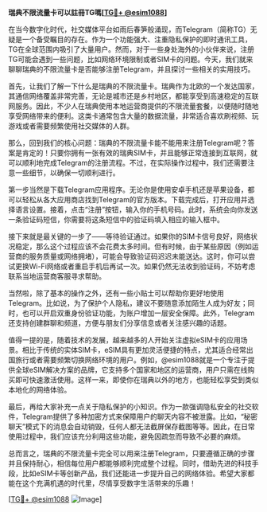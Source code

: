 **瑞典不限流量卡可以註冊TG嗎[[TG💪+ @esim1088](https://t.me/s/esim1088)]**

在当今数字化时代，社交媒体平台如雨后春笋般涌现，而Telegram（简称TG）无疑是一个备受瞩目的存在。作为一个功能强大、注重隐私保护的即时通讯工具，TG在全球范围内吸引了大量用户。然而，对于一些身处海外的小伙伴来说，注册TG可能会遇到一些问题，比如网络环境限制或者SIM卡的问题。今天，我们就来聊聊瑞典的不限流量卡是否能够注册Telegram，并且探讨一些相关的实用技巧。

首先，让我们了解一下什么是瑞典的不限流量卡。瑞典作为北欧的一个发达国家，其通信网络覆盖非常完善，无论是城市还是乡村地区，都能享受到高速稳定的互联网服务。因此，不少人在瑞典使用本地运营商提供的不限流量套餐，以便随时随地享受网络带来的便利。这类卡通常包含大量的数据流量，非常适合喜欢刷视频、玩游戏或者需要频繁使用社交媒体的人群。

那么，回到我们的核心问题：瑞典的不限流量卡能不能用来注册Telegram呢？答案是肯定的！只要你拥有一张有效的瑞典SIM卡，并且能够正常连接到互联网，就可以顺利地完成Telegram的注册流程。不过，在实际操作过程中，我们还需要注意一些细节，以确保一切顺利进行。

第一步当然是下载Telegram应用程序。无论你是使用安卓手机还是苹果设备，都可以轻松从各大应用商店找到Telegram的官方版本。下载完成后，打开应用并选择语言设置。接着，点击“注册”按钮，输入你的手机号码。此时，系统会向你发送一条验证码短信，你需要将这条短信中的验证码填入相应的输入框中。

接下来就是最关键的一步了——等待验证通过。如果你的SIM卡信号良好，网络状况稳定，那么这个过程应该不会花费太多时间。但有时候，由于某些原因（例如运营商的服务质量或网络拥堵），可能会导致验证码迟迟未能送达。这时，你可以尝试更换Wi-Fi网络或者重启手机后再试一次。如果仍然无法收到验证码，不妨考虑联系当地运营商客服寻求帮助。

当然啦，除了基本的操作之外，还有一些小贴士可以帮助你更好地使用Telegram。比如说，为了保护个人隐私，建议不要随意添加陌生人成为好友；同时，也可以开启双重身份验证功能，为账户增加一层安全保障。此外，Telegram还支持创建群聊和频道，方便与朋友们分享信息或者关注感兴趣的话题。

值得一提的是，随着技术的发展，越来越多的人开始关注虚拟eSIM卡的应用场景。相比于传统的实体SIM卡，eSIM具有更加灵活便捷的特点，尤其适合经常出国旅行或者需要频繁切换网络环境的用户。例如，@esim1088就是一个专注于提供全球eSIM解决方案的品牌，它支持多个国家和地区的运营商，用户只需在线购买即可快速激活使用。这样一来，即使你在瑞典以外的地方，也能轻松享受到类似本地化的网络体验。

最后，再给大家补充一点关于隐私保护的小知识。作为一款强调隐私安全的社交软件，Telegram提供了多种加密方式来保障用户的聊天内容不被泄露。比如，“秘密聊天”模式下的消息会自动销毁，任何人都无法截屏保存截图等等。因此，在日常使用过程中，我们应该充分利用这些功能，避免因疏忽而导致不必要的麻烦。

总而言之，瑞典的不限流量卡完全可以用来注册Telegram，只要遵循正确的步骤并且保持耐心，相信每位用户都能够顺利完成整个过程。同时，借助先进的科技手段，比如eSIM卡等创新产品，我们还能进一步提升自己的网络体验。希望大家都能在这个充满机遇的时代里，尽情享受数字生活带来的乐趣！

[[TG💪+ @esim1088](https://t.me/s/esim1088) ![Image](https://i.postimg.cc/4NQfJmqS/Snipaste-2025-05-13-00-14-12.png)]